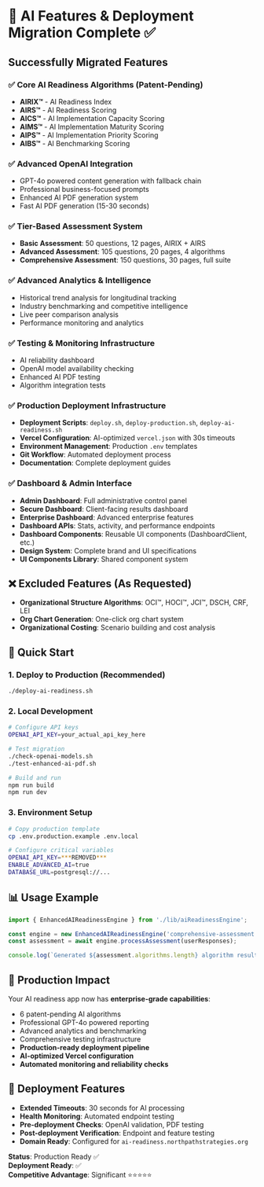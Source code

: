 # 🎉 AI Features & Deployment Migration Complete ✅

## Successfully Migrated Features

### ✅ Core AI Readiness Algorithms (Patent-Pending)
- **AIRIX™** - AI Readiness Index
- **AIRS™** - AI Readiness Scoring  
- **AICS™** - AI Implementation Capacity Scoring
- **AIMS™** - AI Implementation Maturity Scoring
- **AIPS™** - AI Implementation Priority Scoring
- **AIBS™** - AI Benchmarking Scoring

### ✅ Advanced OpenAI Integration
- GPT-4o powered content generation with fallback chain
- Professional business-focused prompts
- Enhanced AI PDF generation system
- Fast AI PDF generation (15-30 seconds)

### ✅ Tier-Based Assessment System
- **Basic Assessment**: 50 questions, 12 pages, AIRIX + AIRS
- **Advanced Assessment**: 105 questions, 20 pages, 4 algorithms  
- **Comprehensive Assessment**: 150 questions, 30 pages, full suite

### ✅ Advanced Analytics & Intelligence
- Historical trend analysis for longitudinal tracking
- Industry benchmarking and competitive intelligence
- Live peer comparison analysis
- Performance monitoring and analytics

### ✅ Testing & Monitoring Infrastructure
- AI reliability dashboard
- OpenAI model availability checking
- Enhanced AI PDF testing
- Algorithm integration tests

### ✅ Production Deployment Infrastructure
- **Deployment Scripts**: `deploy.sh`, `deploy-production.sh`, `deploy-ai-readiness.sh`
- **Vercel Configuration**: AI-optimized `vercel.json` with 30s timeouts
- **Environment Management**: Production `.env` templates
- **Git Workflow**: Automated deployment process
- **Documentation**: Complete deployment guides

### ✅ Dashboard & Admin Interface
- **Admin Dashboard**: Full administrative control panel
- **Secure Dashboard**: Client-facing results dashboard
- **Enterprise Dashboard**: Advanced enterprise features
- **Dashboard APIs**: Stats, activity, and performance endpoints
- **Dashboard Components**: Reusable UI components (DashboardClient, etc.)
- **Design System**: Complete brand and UI specifications
- **UI Components Library**: Shared component system

## ❌ Excluded Features (As Requested)
- **Organizational Structure Algorithms**: OCI™, HOCI™, JCI™, DSCH, CRF, LEI
- **Org Chart Generation**: One-click org chart system
- **Organizational Costing**: Scenario building and cost analysis

## 🚀 Quick Start

### 1. Deploy to Production (Recommended)
```bash
./deploy-ai-readiness.sh
```

### 2. Local Development
```bash
# Configure API keys
OPENAI_API_KEY=your_actual_api_key_here

# Test migration
./check-openai-models.sh
./test-enhanced-ai-pdf.sh

# Build and run
npm run build
npm run dev
```

### 3. Environment Setup
```bash
# Copy production template
cp .env.production.example .env.local

# Configure critical variables
OPENAI_API_KEY=***REMOVED***
ENABLE_ADVANCED_AI=true
DATABASE_URL=postgresql://...
```

## 📊 Usage Example

```typescript
import { EnhancedAIReadinessEngine } from './lib/aiReadinessEngine';

const engine = new EnhancedAIReadinessEngine('comprehensive-assessment');
const assessment = await engine.processAssessment(userResponses);

console.log(`Generated ${assessment.algorithms.length} algorithm results`);
```

## 🎯 Production Impact

Your AI readiness app now has **enterprise-grade capabilities**:
- 6 patent-pending AI algorithms
- Professional GPT-4o powered reporting
- Advanced analytics and benchmarking
- Comprehensive testing infrastructure
- **Production-ready deployment pipeline**
- **AI-optimized Vercel configuration**
- **Automated monitoring and reliability checks**

## 🔧 Deployment Features

- **Extended Timeouts**: 30 seconds for AI processing
- **Health Monitoring**: Automated endpoint testing
- **Pre-deployment Checks**: OpenAI validation, PDF testing
- **Post-deployment Verification**: Endpoint and feature testing
- **Domain Ready**: Configured for `ai-readiness.northpathstrategies.org`

**Status**: Production Ready ✅  
**Deployment Ready**: ✅  
**Competitive Advantage**: Significant ⭐⭐⭐⭐⭐
